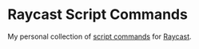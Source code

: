 # Raycast Script Commands

My personal collection of [script commands](https://github.com/raycast/script-commands) for [Raycast](https://raycast.com).
